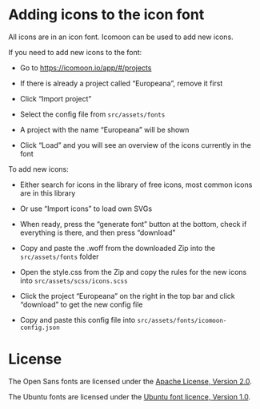 # Adding icons to the icon font

All icons are in an icon font. Icomoon can be used to add new icons.

If you need to add new icons to the font:

- Go to https://icomoon.io/app/#/projects

- If there is already a project called “Europeana”, remove it first

- Click “Import project”

- Select the config file from `src/assets/fonts`

- A project with the name “Europeana” will be shown

- Click “Load” and you will see an overview of the icons currently in the font

To add new icons:

- Either search for icons in the library of free icons, most common icons are in this library

- Or use “Import icons” to load own SVGs

- When ready, press the “generate font” button at the bottom, check if everything is there, and then press “download”

- Copy and paste the .woff from the downloaded Zip into the `src/assets/fonts` folder

- Open the style.css from the Zip and copy the rules for the new icons into `src/assets/scss/icons.scss`

- Click the project “Europeana” on the right in the top bar and click “download” to get the new config file

- Copy and paste this config file into `src/assets/fonts/icomoon-config.json`

# License

The Open Sans fonts are licensed under the [Apache License, Version 2.0](https://www.apache.org/licenses/LICENSE-2.0).

The Ubuntu fonts are licensed under the [Ubuntu font licence, Version 1.0](https://ubuntu.com/legal/font-licence).
